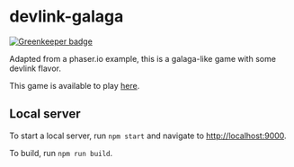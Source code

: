 devlink-galaga
==============

[![Greenkeeper badge](https://badges.greenkeeper.io/timmywil/devlink-galaga.svg)](https://greenkeeper.io/)

Adapted from a phaser.io example, this is a galaga-like game with some devlink flavor.

This game is available to play [here](http://timmywil.github.io/devlink-galaga/).

Local server
--------------

To start a local server, run `npm start` and navigate to [http://localhost:9000](http://localhost:9000).

To build, run `npm run build`.
